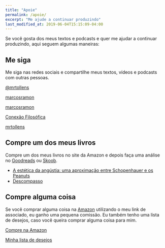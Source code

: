 ```yaml
---
title: "Apoie"
permalink: /apoie/
excerpt: "Me ajude a continuar produzindo"
last_modified_at: 2019-06-04T15:15:09-04:00
---
```


Se você gosta dos meus textos e podcasts e quer me ajudar a continuar produzindo, aqui seguem algumas maneiras:

## Me siga

Me siga nas redes sociais e compartilhe meus textos, vídeos e podcasts com outras pessoas.

<a href="https://twitter.com/mrtollens" alt="@mrtollens" target="_blank" class="btn btn--primary"><i class="fab fa-twitter"></i> @mrtollens</a>
 
<a href="https://www.goodreads.com/author/show/16012578.Marcos_Ramon" alt="goodreads" target="_blank" class="btn btn--primary"><i class="fab fa-goodreads-g"></i> marcosramon</a>

<a href="https://flipboard.com/@marcosramon" alt="flipboard" target="_blank" class="btn btn--primary"><i class="fab fa-flipboard"></i> marcosramon</a>

<a href="http://youtube.com/conexaofilosofica" alt="conexão filosófica" target="_blank" class="btn btn--primary"><i class="fab fa-youtube"></i> Conexão Filosófica</a>

<a href="https://www.twitch.tv/mrtollens" alt="twitch" target="_blank" class="btn btn--primary"><i class="fab fa-twitch"></i> mrtollens</a>
 
## Compre um dos meus livros

Compre um dos meus livros no site da Amazon e depois faça uma análise no [Goodreads](https://www.goodreads.com/author/show/16012578.Marcos_Ramon) ou [Skoob](https://www.skoob.com.br/descompasso-841935ed847109.html).

 - [A estética da angústia: uma aproximação entre Schopenhauer e os Peanuts](https://amzn.to/2XAkrWF)
 - [Descompasso](https://amzn.to/2XvjDlH) 

## Compre alguma coisa

Se você comprar alguma coisa na [Amazon](https://www.amazon.com.br/?&_encoding=UTF8&tag=marcramo-20&linkCode=ur2&linkId=aad24eb81b50d91ca9706a1565e538a2&camp=1789&creative=9325) utilizando o meu link de associado, eu ganho uma pequena comissão. Eu também tenho uma lista de desejos, caso você queira comprar alguma coisa para mim. 

<a href="https://www.amazon.com.br/?&_encoding=UTF8&tag=marcramo-20&linkCode=ur2&linkId=aad24eb81b50d91ca9706a1565e538a2&camp=1789&creative=9325" onclick="ga(&quot;send&quot;,&quot;event&quot;,&quot;link&quot;,&quot;click&quot;,&quot;Shop Amazon&quot;)" class="btn btn--primary"><i class="fab fa-amazon"></i> Compre na Amazon </a> 

<a href="https://amzn.to/2DnqGW4" onclick="ga(&quot;send&quot;,&quot;event&quot;,&quot;link&quot;,&quot;click&quot;,&quot;Amazon Wish List&quot;)" class="btn btn--primary"><i class="fab fa-amazon"></i> Minha lista de desejos</a>
